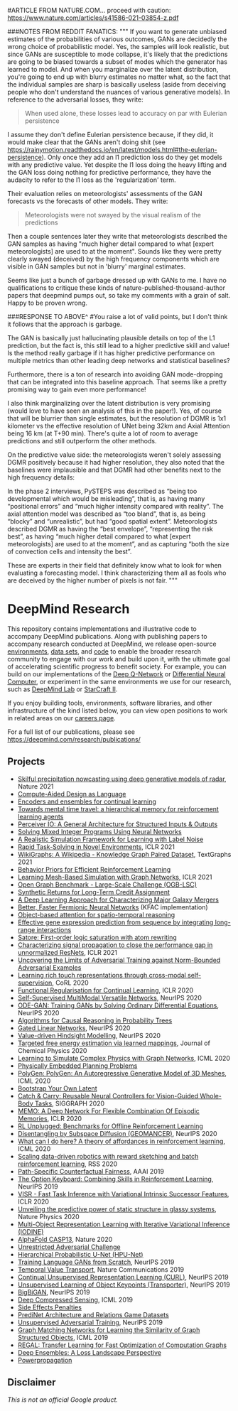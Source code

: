 #ARTICLE FROM NATURE.COM... proceed with caution: https://www.nature.com/articles/s41586-021-03854-z.pdf

###NOTES FROM REDDIT FANATICS:
"""
If you want to generate unbiased estimates of the probabilities of various outcomes, GANs are decidedly the wrong choice of probabilistic model. Yes, the samples will look realistic, but since GANs are susceptible to mode collapse, it's likely that the predictions are going to be biased towards a subset of modes which the generator has learned to model. And when you marginalize over the latent distribution, you're going to end up with blurry estimates no matter what, so the fact that the individual samples are sharp is basically useless (aside from deceiving people who don't understand the nuances of various generative models). In reference to the adversarial losses, they write:

>When used alone, these losses lead to accuracy on par with Eulerian persistence

I assume they don't define Eulerian persistence because, if they did, it would make clear that the GANs aren't doing shit (see https://rainymotion.readthedocs.io/en/latest/models.html#the-eulerian-persistence). Only once they add an l1 prediction loss do they get models with any predictive value. Yet despite the l1 loss doing the heavy lifting and the GAN loss doing nothing for predictive performance, they have the audacity to refer to the l1 loss as the 'regularization' term.

Their evaluation relies on meteorologists' assessments of the GAN forecasts vs the forecasts of other models. They write:

>Meteorologists were not swayed by the visual realism of the predictions

Then a couple sentences later they write that meteorologists described the GAN samples as having "much higher detail compared to what [expert meteorologists] are used to at the moment". Sounds like they were pretty clearly swayed (deceived) by the high frequency components which are visible in GAN samples but not in 'blurry' marginal estimates.

Seems like just a bunch of garbage dressed up with GANs to me. I have no qualifications to critique these kinds of nature-published-thousand-author papers that deepmind pumps out, so take my comments with a grain of salt. Happy to be proven wrong.

###RESPONSE TO ABOVE^
#You raise a lot of valid points, but I don't think it follows that the approach is garbage.

The GAN is basically just hallucinating plausible details on top of the L1 prediction, but the fact is, this still lead to a higher predictive skill and value! Is the method really garbage if it has higher predictive performance on multiple metrics than other leading deep networks and statistical baselines?

Furthermore, there is a ton of research into avoiding GAN mode-dropping that can be integrated into this baseline approach. That seems like a pretty promising way to gain even more performance!

I also think marginalizing over the latent distribution is very promising (would love to have seen an analysis of this in the paper!). Yes, of course that will be blurrier than single estimates, but the resolution of DGMR is 1x1 kilometer vs the effective resolution of UNet being 32km and Axial Attention being 16 km (at T+90 min). There's quite a lot of room to average predictions and still outperform the other methods.

On the predictive value side: the meteorologists weren't solely assessing DGMR positively because it had higher resolution, they also noted that the baselines were implausible and that DGMR had other benefits next to the high frequency details:

In the phase 2 interviews, PySTEPS was described as “being too developmental which would be misleading”, that is, as having many “positional errors” and “much higher intensity compared with reality”. The axial attention model was described as “too bland”, that is, as being “blocky” and “unrealistic”, but had “good spatial extent”. Meteorologists described DGMR as having the “best envelope”, “representing the risk best”, as having “much higher detail compared to what [expert meteorologists] are used to at the moment”, and as capturing “both the size of convection cells and intensity the best”.

These are experts in their field that definitely know what to look for when evaluating a forecasting model. I think characterizing them all as fools who are deceived by the higher number of pixels is not fair.
"""

# DeepMind Research

This repository contains implementations and illustrative code to accompany
DeepMind publications. Along with publishing papers to accompany research
conducted at DeepMind, we release open-source
[environments](https://deepmind.com/research/open-source/open-source-environments/),
[data sets](https://deepmind.com/research/open-source/open-source-datasets/),
and [code](https://deepmind.com/research/open-source/open-source-code/) to
enable the broader research community to engage with our work and build upon it,
with the ultimate goal of accelerating scientific progress to benefit society.
For example, you can build on our implementations of the
[Deep Q-Network](https://github.com/deepmind/dqn) or
[Differential Neural Computer](https://github.com/deepmind/dnc), or experiment
in the same environments we use for our research, such as
[DeepMind Lab](https://github.com/deepmind/lab) or
[StarCraft II](https://github.com/deepmind/pysc2).

If you enjoy building tools, environments, software libraries, and other
infrastructure of the kind listed below, you can view open positions to work in
related areas on our [careers page](https://deepmind.com/careers/).

For a full list of our publications, please see
https://deepmind.com/research/publications/


## Projects

*   [Skilful precipitation nowcasting using deep generative models of radar](nowcasting), Nature 2021
*   [Compute-Aided Design as Language](cadl)
*   [Encoders and ensembles for continual learning](continual_learning)
*   [Towards mental time travel: a hierarchical memory for reinforcement learning agents](hierarchical_transformer_memory)
*   [Perceiver IO: A General Architecture for Structured Inputs & Outputs](perceiver)
*   [Solving Mixed Integer Programs Using Neural Networks](neural_mip_solving)
*   [A Realistic Simulation Framework for Learning with Label Noise](noisy_label)
*   [Rapid Task-Solving in Novel Environments](rapid_task_solving), ICLR 2021
*   [WikiGraphs: A Wikipedia - Knowledge Graph Paired Dataset](wikigraphs), TextGraphs 2021
*   [Behavior Priors for Efficient Reinforcement Learning](box_arrangement)
*   [Learning Mesh-Based Simulation with Graph Networks](meshgraphnets), ICLR 2021
*   [Open Graph Benchmark - Large-Scale Challenge (OGB-LSC)](ogb_lsc)
*   [Synthetic Returns for Long-Term Credit Assignment](synthetic_returns)
*   [A Deep Learning Approach for Characterizing Major Galaxy Mergers](galaxy_mergers)
*   [Better, Faster Fermionic Neural Networks](kfac_ferminet_alpha) (KFAC implementation)
*   [Object-based attention for spatio-temporal reasoning](object_attention_for_reasoning)
*   [Effective gene expression prediction from sequence by integrating long-range interactions](enformer)
*   [Satore: First-order logic saturation with atom rewriting](satore)
*   [Characterizing signal propagation to close the performance gap in unnormalized ResNets](nfnets), ICLR 2021
*   [Uncovering the Limits of Adversarial Training against Norm-Bounded Adversarial Examples](adversarial_robustness)
*   [Learning rich touch representations through cross-modal self-supervision](cmtouch), CoRL 2020
*   [Functional Regularisation for Continual Learning](functional_regularisation_for_continual_learning), ICLR 2020
*   [Self-Supervised MultiModal Versatile Networks](mmv), NeurIPS 2020
*   [ODE-GAN: Training GANs by Solving Ordinary Differential Equations](ode_gan), NeurIPS 2020
*   [Algorithms for Causal Reasoning in Probability Trees](causal_reasoning)
*   [Gated Linear Networks](gated_linear_networks), NeurIPS 2020
*   [Value-driven Hindsight Modelling](himo), NeurIPS 2020
*   [Targeted free energy estimation via learned mappings](learned_free_energy_estimation), Journal of Chemical Physics 2020
*   [Learning to Simulate Complex Physics with Graph Networks](learning_to_simulate), ICML 2020
*   [Physically Embedded Planning Problems](physics_planning_games)
*   [PolyGen: PolyGen: An Autoregressive Generative Model of 3D Meshes](polygen), ICML 2020
*   [Bootstrap Your Own Latent](byol)
*   [Catch & Carry: Reusable Neural Controllers for Vision-Guided Whole-Body Tasks](catch_carry), SIGGRAPH 2020
*   [MEMO: A Deep Network For Flexible Combination Of Episodic Memories](memo), ICLR 2020
*   [RL Unplugged: Benchmarks for Offline Reinforcement Learning](rl_unplugged)
*   [Disentangling by Subspace Diffusion (GEOMANCER)](geomancer), NeurIPS 2020
*   [What can I do here? A theory of affordances in reinforcement learning](affordances_theory), ICML 2020
*   [Scaling data-driven robotics with reward sketching and batch reinforcement learning](sketchy), RSS 2020
*   [Path-Specific Counterfactual Fairness](counterfactual_fairness), AAAI 2019
*   [The Option Keyboard: Combining Skills in Reinforcement Learning](option_keyboard), NeurIPS 2019
*   [VISR - Fast Task Inference with Variational Intrinsic Successor Features](visr), ICLR 2020
*   [Unveiling the predictive power of static structure in glassy systems](glassy_dynamics), Nature Physics 2020
*   [Multi-Object Representation Learning with Iterative Variational Inference (IODINE)](iodine)
*   [AlphaFold CASP13](alphafold_casp13), Nature 2020
*   [Unrestricted Adversarial Challenge](unrestricted_advx)
*   [Hierarchical Probabilistic U-Net (HPU-Net)](hierarchical_probabilistic_unet)
*   [Training Language GANs from Scratch](scratchgan), NeurIPS 2019
*   [Temporal Value Transport](tvt), Nature Communications 2019
*   [Continual Unsupervised Representation Learning (CURL)](curl), NeurIPS 2019
*   [Unsupervised Learning of Object Keypoints (Transporter)](transporter), NeurIPS 2019
*   [BigBiGAN](bigbigan), NeurIPS 2019
*   [Deep Compressed Sensing](cs_gan), ICML 2019
*   [Side Effects Penalties](side_effects_penalties)
*   [PrediNet Architecture and Relations Game Datasets](PrediNet)
*   [Unsupervised Adversarial Training](unsupervised_adversarial_training), NeurIPS 2019
*   [Graph Matching Networks for Learning the Similarity of Graph Structured
    Objects](graph_matching_networks), ICML 2019
*   [REGAL: Transfer Learning for Fast Optimization of Computation Graphs](regal)
*   [Deep Ensembles: A Loss Landscape Perspective](ensemble_loss_landscape)
*   [Powerpropagation](powerpropagation)



## Disclaimer

*This is not an official Google product.*
